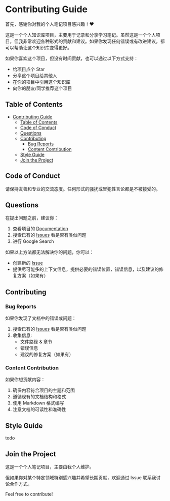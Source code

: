 # Contributing Guide

首先，感谢你对我的个人笔记项目感兴趣！❤️

这是一个个人知识库项目，主要用于记录和分享学习笔记。虽然这是一个个人项目，但我非常欢迎各种形式的贡献和建议。如果你发现任何错误或有改进建议，都可以帮助让这个知识库变得更好。

如果你喜欢这个项目，但没有时间贡献，也可以通过以下方式支持：
- 给项目点个 Star
- 分享这个项目给其他人
- 在你的项目中引用这个知识库
- 向你的朋友/同学推荐这个项目

## Table of Contents

- [Contributing Guide](#contributing-guide)
  - [Table of Contents](#table-of-contents)
  - [Code of Conduct](#code-of-conduct)
  - [Questions](#questions)
  - [Contributing](#contributing)
    - [Bug Reports](#bug-reports)
    - [Content Contribution](#content-contribution)
  - [Style Guide](#style-guide)
  - [Join the Project](#join-the-project)

## Code of Conduct

请保持友善和专业的交流态度。任何形式的骚扰或冒犯性言论都是不被接受的。

## Questions

在提出问题之前，建议你：

1. 查看项目的 [Documentation](https://phil-fan.github.io/)
2. 搜索已有的 [Issues](/issues) 看是否有类似问题
3. 进行 Google Search

如果以上方法都无法解决你的问题，你可以：

- 创建新的 [Issue](/issues/new)
- 提供尽可能多的上下文信息，提供必要的错误位置，错误信息，以及建议的修复方案（如果有）

## Contributing

### Bug Reports

如果你发现了文档中的错误或问题：

1. 搜索已有的 [Issues](/issues) 看是否有类似问题
2. 收集信息:
   - 文件路径 & 章节
   - 错误信息
   - 建议的修复方案（如果有）


### Content Contribution

如果你想贡献内容：

1. 确保内容符合项目的主题和范围
2. 遵循现有的文档结构和格式
3. 使用 Markdown 格式编写
4. 注意文档的可读性和准确性

## Style Guide

todo

## Join the Project

这是一个个人笔记项目，主要由我个人维护。

但如果你对某个特定领域特别感兴趣并希望长期贡献，欢迎通过 Issue 联系我讨论合作方式。

Feel free to contribute!
